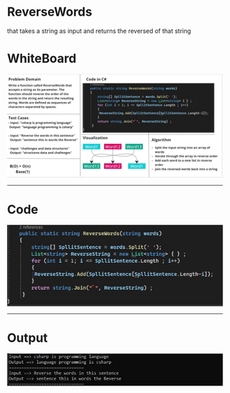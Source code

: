 ﻿ # ReverseWords

 that takes a string as input and returns the reversed of that string
 
 # WhiteBoard

![ReverseWords](./ReveseWord.jpg)

---
# Code

![ReverseWords](./ReverseWords.jpg)


---



# Output 

![output](./OutPut.jpg)